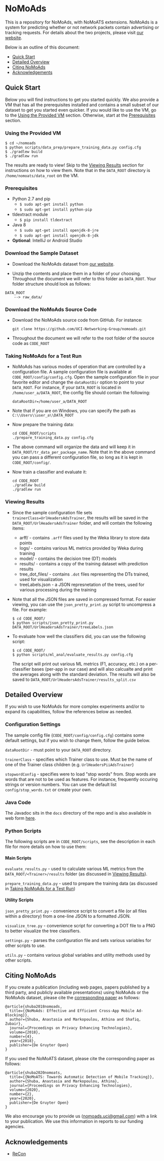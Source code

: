 # NoMoAds
This is a repository for NoMoAds, with NoMoATS extensions.
NoMoAds is a system for predicting whether or not network packets contain
advertising or tracking requests.
For details about the two projects, please visit
[our website](http://athinagroup.eng.uci.edu/projects/nomoads/).

Below is an outline of this document:
* [Quick Start](#quick-start)
* [Detailed Overview](#detailed-overview)
* [Citing NoMoAds](#citing-nomoads)
* [Acknowledgements](#acknowledgements)

## Quick Start
Below you will find instructions to get you started quickly. We also provide a VM
that has all the prerequisites installed and contains a small subset of our dataset to get you
started even quicker. If you would like to use the VM, go to the
[Using the Provided VM](#using-the-provided-vm) section. Otherwise, start at the
[Prerequisites](#prerequisites) section.

### Using the Provided VM
<!---
TODO: add link to VM
-->
```
$ cd ~/nomoads
$ python scripts/data_prep/prepare_training_data.py config.cfg
$ ./gradlew build
$ ./gradlew run
```

The results are ready to view! Skip to the [Viewing Results](#viewing-results) section for
instructions on how to view them. Note that in the `DATA_ROOT` directory is
`/home/nomoats/data_root` on the VM.

### Prerequisites
* Python 2.7 and pip
    - `$ sudo apt-get install python`
    - `$ sudo apt-get install python-pip`
* tldextract module
    - `$ pip install tldextract`
* Java 8
    - `$ sudo apt-get install openjdk-8-jre`
    - `$ sudo apt-get install openjdk-8-jdk`
* **Optional**: IntelliJ or Android Studio

### Download the Sample Dataset
* Download the NoMoAds dataset from
[our website](http://athinagroup.eng.uci.edu/projects/nomoads/data/).

* Unzip the contents and place them in a folder of your choosing.
Throughout the document we will refer to this folder as `DATA_ROOT`.
Your folder structure should look as follows:
```
DATA_ROOT
    --> raw_data/
```

### Download the NoMoAds Source Code
* Download the NoMoAds source code from GitHub. For instance:
  ```
  git clone https://github.com/UCI-Networking-Group/nomoads.git
  ```

* Throughout the document we will refer to the root folder of the source
code as `CODE_ROOT`

### Taking NoMoAds for a Test Run
* NoMoAds has various modes of operation that are controlled by a
configuration file. A sample configuration file is available at
`CODE_ROOT/config/config.cfg`. Open the sample configuration file in
your favorite editor and change the `dataRootDir` option to
point to your `DATA_ROOT`. For instance, if your `DATA_ROOT` is located
in `/home/user_a/DATA_ROOT`, the config file should contain the
following:
  ```
  dataRootDir=/home/user_a/DATA_ROOT
  ```

* Note that if you are on Windows, you can specify the path as
`C:\\Users\\user_a\\DATA_ROOT`

* Now prepare the training data:
  ```
  cd CODE_ROOT/scripts
  ./prepare_training_data.py config.cfg
  ```

* The above command will organize the data and will keep it in
`DATA_ROOT/tr_data_per_package_name`. Note that in the above
command you can pass a different configuration file, so long as it is
kept in `CODE_ROOT/config/`.

* Now train a classifier and evaluate it:
  ```
  cd CODE_ROOT
  ./gradlew build
  ./gradlew run
  ```

### Viewing Results
* Since the sample configuration file sets
`trainerClass=UrlHeadersAdsTrainer`, the results will be saved in the
`DATA_ROOT/UrlHeadersAdsTrainer` folder, and will contain the following items:
    - arff/ - contains `.arff` files used by the Weka library to store data points
    - logs/ - contains various ML metrics provided by Weka during training
    - model/ - contains the decision tree (DT) models
    - results/ - contains a copy of the training dataset with prediction results
    - tree_dot_files/ - contains `.dot` files representing the DTs trained,
    used for visualization
    - treeLabels.json - a JSON represnetation of the trees, used for
    various processing during the training

* Note that all the JSON files are saved in compressed format. For easier viewing,
you can use the `json_pretty_print.py` script to uncompress a file. For example:
  ```
  $ cd CODE_ROOT/
  $ python scripts/json_pretty_print.py DATA_ROOT/UrlHeadersAdsTrainer/treeLabels.json
  ```

* To evaluate how well the classifiers did, you can use the following script:
  ```
  $ cd CODE_ROOT/
  $ python scripts/ml_anal/evaluate_results.py config.cfg
  ```
  The script will print out various ML metrics (F1, accuracy, etc.) on a per-classifier
  bases (per-app in our case) and will also calcualte and print the averages along with
  the standard deviation. The results will also be saved to
  `DATA_ROOT/UrlHeadersAdsTrainer/results_split.csv`

<!---
TODO: add labeling with lists + conversion of results to CSV for SQL
-->

## Detailed Overview
<!---
TODO: update these docs
-->
If you wish to use NoMoAds for more complex experiments and/or to expand
its capabilities, follow the references below as needed.

### Configuration Settings
The sample config file (`CODE_ROOT/config/config.cfg`) contains some
default settings, but if you wish to change them, follow the guide below.

`dataRootDir` - must point to your `DATA_ROOT` directory.

`trainerClass` - specifies which Trainer class to use. Must be the name
of one of the Trainer class children (e.g. `UrlHeadersPiiAdsTrainer`)

`stopwordConfig` - specifies were to load "stop words" from. Stop words
are words that are not to be used as features. For instance, frequently
occuring strings or version numbers. You can use the default list
`config/stop_words.txt` or create your own.

### Java Code
The Javadoc sits in the `docs` directory of the repo and is also available
in web form [here](https://uci-networking-group.github.io/nomoads/).

### Python Scripts
The following scripts are in `CODE_ROOT/scripts`, see the description
in each file for more details on how to use them:

#### Main Scripts

`evaluate_results.py` - used to calculate various ML metrics from the
`DATA_ROOT/<Trainer>/results` folder (as discussed in
[Viewing Results](#viewing-results)).

`prepare_training_data.py` - used to prepare the training data (as
discussed in
[Taking NoMoAds for a Test Run](#taking-nomoads-for-a-test-run))

#### Utility Scripts

`json_pretty_print.py` - convenience script to convert a file (or all
files within a directory) from a one-line JSON to a formatted JSON.

`visualize_tree.py` - convenience script for converting a DOT file to
a PNG to better visualize the tree classifiers.

`settings.py` - parses the configuration file and sets various variables
for other scripts to use.

`utils.py` - contains various global variables and utility methods
used by other scripts.

## Citing NoMoAds
If you create a publication (including web pages, papers published by a
third party, and publicly available presentations) using NoMoAds or the
NoMoAds dataset, please cite the
[corresponding paper](https://www.petsymposium.org/2018/files/papers/issue4/popets-2018-0035.pdf)
as follows:

```
@article{shuba2018nomoads,
  title={{NoMoAds: Effective and Efficient Cross-App Mobile Ad-Blocking}},
  author={Shuba, Anastasia and Markopoulou, Athina and Shafiq, Zubair},
  journal={Proceedings on Privacy Enhancing Technologies},
  volume={2018},
  number={4},
  year={2018},
  publisher={De Gruyter Open}
}
```

If you used the NoMoATS dataset, please cite the corresponding paper
as follows:

```
@article{shuba2020nomoats,
  title={{NoMoATS: Towards Automatic Detection of Mobile Tracking}},
  author={Shuba, Anastasia and Markopoulou, Athina},
  journal={Proceedings on Privacy Enhancing Technologies},
  volume={2020},
  number={2},
  year={2020},
  publisher={De Gruyter Open}
}
```

We also encourage you to provide us (<nomoads.uci@gmail.com>) with a
link to your publication. We use this information in reports to our
funding agencies.

## Acknowledgements
* [ReCon](https://github.com/Eyasics/recon)
